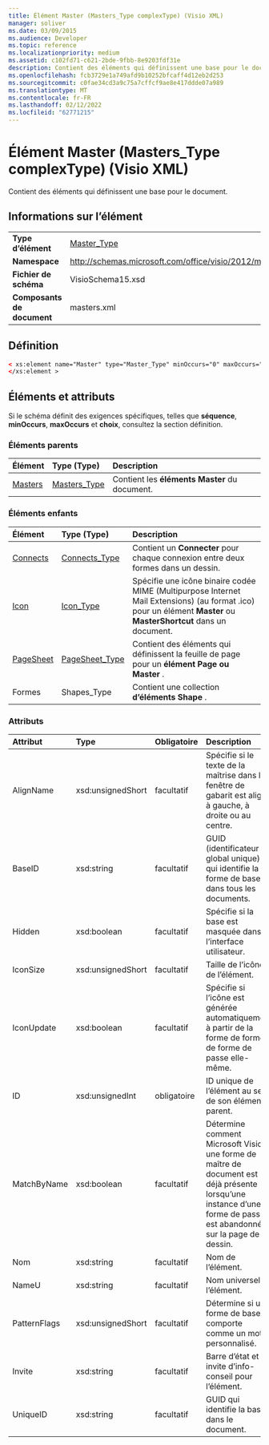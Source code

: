 ```yaml
---
title: Élément Master (Masters_Type complexType) (Visio XML)
manager: soliver
ms.date: 03/09/2015
ms.audience: Developer
ms.topic: reference
ms.localizationpriority: medium
ms.assetid: c102fd71-c621-2bde-9fbb-8e9203fdf31e
description: Contient des éléments qui définissent une base pour le document.
ms.openlocfilehash: fcb3729e1a749afd9b10252bfcaff4d12eb2d253
ms.sourcegitcommit: c0fae34cd3a9c75a7cffcf9ae8e417ddde07a989
ms.translationtype: MT
ms.contentlocale: fr-FR
ms.lasthandoff: 02/12/2022
ms.locfileid: "62771215"
---
```

# <a name="master-element-masters_type-complextype-visio-xml"></a>Élément Master (Masters_Type complexType) (Visio XML)

Contient des éléments qui définissent une base pour le document.
  
## <a name="element-information"></a>Informations sur l’élément

|||
|:-----|:-----|
|**Type d’élément** <br/> |[Master_Type](master_type-complextypevisio-xml.md) <br/> |
|**Namespace** <br/> |http://schemas.microsoft.com/office/visio/2012/main  <br/> |
|**Fichier de schéma** <br/> |VisioSchema15.xsd  <br/> |
|**Composants de document** <br/> |masters.xml  <br/> |
   
## <a name="definition"></a>Définition

```XML
< xs:element name="Master" type="Master_Type" minOccurs="0" maxOccurs="unbounded" >
</xs:element >
```

## <a name="elements-and-attributes"></a>Éléments et attributs

Si le schéma définit des exigences spécifiques, telles que **séquence**, **minOccurs**, **maxOccurs** et **choix**, consultez la section définition. 
  
### <a name="parent-elements"></a>Éléments parents

|**Élément**|**Type (Type)**|**Description**|
|:-----|:-----|:-----|
|[Masters](masters-elementvisio-xml.md) <br/> |[Masters_Type](masters_type-complextypevisio-xml.md) <br/> |Contient les **éléments Master** du document. |
   
### <a name="child-elements"></a>Éléments enfants

|**Élément**|**Type (Type)**|**Description**|
|:-----|:-----|:-----|
|[Connects](connects-element-pagecontents_type-complextypevisio-xml.md) <br/> |[Connects_Type](connects_type-complextypevisio-xml.md) <br/> |Contient un **Connecter** pour chaque connexion entre deux formes dans un dessin. |
|[Icon](icon-element-master_type-complextypevisio-xml.md) <br/> |[Icon_Type](icon_type-complextypevisio-xml.md) <br/> |Spécifie une icône binaire codée MIME (Multipurpose Internet Mail Extensions) (au format .ico) pour un élément **Master** ou **MasterShortcut** dans un document. |
|[PageSheet](pagesheet-element-master_type-complextypevisio-xml.md) <br/> |[PageSheet_Type](pagesheet_type-complextypevisio-xml.md) <br/> |Contient des éléments qui définissent la feuille de page pour un **élément Page** **ou Master** . |
|Formes  <br/> |Shapes_Type  <br/> |Contient une collection **d’éléments Shape** . |
   
### <a name="attributes"></a>Attributs

|**Attribut**|**Type**|**Obligatoire**|**Description**|**Valeurs possibles**|
|:-----|:-----|:-----|:-----|:-----|
|AlignName  <br/> |xsd:unsignedShort  <br/> |facultatif  <br/> |Spécifie si le texte de la maîtrise dans la fenêtre de gabarit est aligné à gauche, à droite ou au centre. |Valeurs du type xsd:unsignedShort. |
|BaseID  <br/> |xsd:string  <br/> |facultatif  <br/> |GUID (identificateur global unique) qui identifie la forme de base dans tous les documents. |Valeurs du type xsd:string. |
|Hidden  <br/> |xsd:boolean  <br/> |facultatif  <br/> |Spécifie si la base est masquée dans l’interface utilisateur. |Valeurs du type xsd:boolean. |
|IconSize  <br/> |xsd:unsignedShort  <br/> |facultatif  <br/> |Taille de l’icône de l’élément. |Valeurs du type xsd:unsignedShort. |
|IconUpdate  <br/> |xsd:boolean  <br/> |facultatif  <br/> |Spécifie si l’icône est générée automatiquement à partir de la forme de forme de forme de passe elle-même. |Valeurs du type xsd:boolean. |
|ID  <br/> |xsd:unsignedInt  <br/> |obligatoire  <br/> |ID unique de l’élément au sein de son élément parent. |Valeurs du type xsd:unsignedInt. |
|MatchByName  <br/> |xsd:boolean  <br/> |facultatif  <br/> |Détermine comment Microsoft Visio si une forme de maître de document est déjà présente lorsqu’une instance d’une forme de passe est abandonnée sur la page de dessin. |Valeurs du type xsd:boolean. |
|Nom  <br/> |xsd:string  <br/> |facultatif  <br/> |Nom de l’élément. |Valeurs du type xsd:string. |
|NameU  <br/> |xsd:string  <br/> |facultatif  <br/> |Nom universel de l’élément. |Valeurs du type xsd:string. |
|PatternFlags  <br/> |xsd:unsignedShort  <br/> |facultatif  <br/> |Détermine si une forme de base se comporte comme un motif personnalisé. |Valeurs du type xsd:unsignedShort. |
|Invite  <br/> |xsd:string  <br/> |facultatif  <br/> |Barre d’état et invite d’info-conseil pour l’élément. |Valeurs du type xsd:string. |
|UniqueID  <br/> |xsd:string  <br/> |facultatif  <br/> |GUID qui identifie la base dans le document. |Valeurs du type xsd:string. |
   

